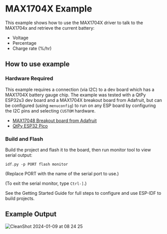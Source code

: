# MAX1704X Example

This example shows how to use the MAX1704X driver to talk to the MAX1704x and
retrieve the current battery:
* Voltage
* Percentage
* Charge rate (%/hr)

## How to use example

### Hardware Required

This example requires a connection (via I2C) to a dev board which has a MAX1704X
battery gauge chip. The example was tested with a QtPy ESP32s3 dev board and a
MAX1704X breakout board from Adafruit, but can be configured (using
`menuconfig`) to run on any ESP board by configuring the I2C pins and selecting
`CUSTOM` hardware.

- [MAX17048 Breakout board from Adafruit](https://www.adafruit.com/product/5580)
- [QtPy ESP32 Pico](https://www.adafruit.com/product/5395)

### Build and Flash

Build the project and flash it to the board, then run monitor tool to view serial output:

```
idf.py -p PORT flash monitor
```

(Replace PORT with the name of the serial port to use.)

(To exit the serial monitor, type ``Ctrl-]``.)

See the Getting Started Guide for full steps to configure and use ESP-IDF to build projects.

## Example Output

![CleanShot 2024-01-09 at 08 24 25](https://github.com/esp-cpp/espp/assets/213467/13699053-ba1d-4af3-a5e0-dbcbd772b2d7)
